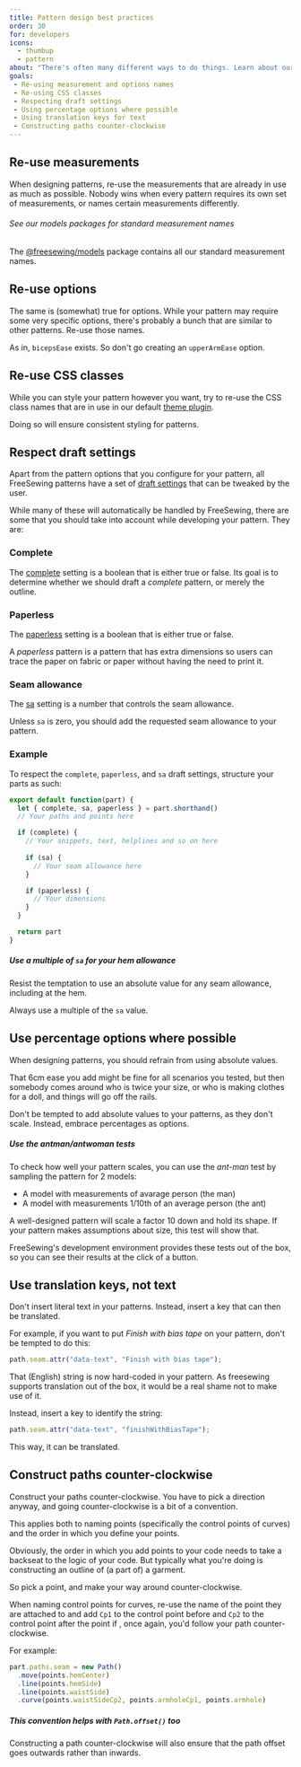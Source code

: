 ```yaml
---
title: Pattern design best practices
order: 30
for: developers
icons: 
  - thumbup
  - pattern
about: "There's often many different ways to do things. Learn about our conventions and best practices"
goals:
 - Re-using measurement and options names
 - Re-using CSS classes
 - Respecting draft settings
 - Using percentage options where possible
 - Using translation keys for text
 - Constructing paths counter-clockwise
---
```


## Re-use measurements

When designing patterns, re-use the measurements that are already in use as much as possible.
Nobody wins when every pattern requires its own set of measurements, or names
certain measurements differently.

<Tip>

######  See our models packages for standard measurement names

The [@freesewing/models](/reference/packages/models/)
package contains all our standard measurement names.

</Tip>

## Re-use options

The same is (somewhat) true for options. While your pattern may require some very specific
options, there's probably a bunch that are similar to other patterns. Re-use those names.

As in, `bicepsEase` exists. So don't go creating an `upperArmEase` option.

## Re-use CSS classes

While you can style your pattern however you want, try to re-use the CSS class names that
are in use in our default [theme plugin](/reference/packages/plugin-theme/).

Doing so will ensure consistent styling for patterns.

## Respect draft settings

Apart from the pattern options that you configure for your pattern,
all FreeSewing patterns have a set of [draft settings](/reference/settings/) that can be tweaked
by the user.

While many of these will automatically be handled by FreeSewing, there are some
that you should take into account while developing your pattern. They are:

### Complete

The [complete](/reference/settings/#complete) setting is a boolean that is either true or false.
Its goal is to determine whether we should draft a *complete* pattern, or merely the outline.

### Paperless

The [paperless](/reference/settings/#paperless) setting is a boolean that is either true or false.

A *paperless* pattern is a pattern that has extra dimensions so users can trace the 
paper on fabric or paper without having the need to print it.

### Seam allowance

The [sa](/reference/settings/#sa) setting is a number that controls the seam allowance.

Unless `sa` is zero, you should add the requested seam allowance to your pattern.

### Example

To respect the `complete`, `paperless`, and `sa` draft settings, structure your parts as such:

```js
export default function(part) {
  let { complete, sa, paperless } = part.shorthand()
  // Your paths and points here

  if (complete) {
    // Your snippets, text, helplines and so on here
    
    if (sa) {
      // Your seam allowance here
    }

    if (paperless) {
      // Your dimensions
    }
  }

  return part
}
```

<Tip>

##### Use a multiple of `sa` for your hem allowance

Resist the temptation to use an absolute value for any seam allowance, including at the hem.

Always use a multiple of the `sa` value.

</Tip>

## Use percentage options where possible

When designing patterns, you should refrain from using absolute values.

That 6cm ease you add might be fine for all scenarios you tested, 
but then somebody comes around who is twice your size, or who is making clothes for a doll, 
and things will go off the rails.

Don't be tempted to add absolute values to your patterns, as they don't scale. 
Instead, embrace percentages as options.

<Tip>

##### Use the antman/antwoman tests

To check how well your pattern scales, you can 
use the *ant-man* test by sampling the pattern for 2 models:

 - A model with measurements of avarage person (the man)
 - A model with measurements 1/10th of an average person (the ant)

A well-designed pattern will scale a factor 10 down and hold its shape.
If your pattern makes assumptions about size, this test will show that.

FreeSewing's development environment provides these tests out of the box,
so you can see their results at the click of a button.

</Tip>

## Use translation keys, not text

Don't insert literal text in your patterns. Instead, insert a key that can then be translated.

For example, if you want to put *Finish with bias tape* on your pattern, don't be 
tempted to do this:

```js
path.seam.attr("data-text", "Finish with bias tape");
```

That (English) string is now hard-coded in your pattern. As freesewing supports 
translation out of the box, it would be a real shame not to make use of it.

Instead, insert a key to identify the string:

```js
path.seam.attr("data-text", "finishWithBiasTape");
```

This way, it can be translated.


## Construct paths counter-clockwise

Construct your paths counter-clockwise. You have to pick a direction anyway, and going
counter-clockwise is a bit of a convention.

This applies both to naming points (specifically the control points of curves)
and the order in which you define your points.

Obviously, the order in which you add points to your code needs to take a backseat
to the logic of your code. But typically what you're doing is constructing an outline
of (a part of) a garment.

So pick a point, and make your way around counter-clockwise. 

When naming control points for curves, re-use the name of the point they are attached to
and add `Cp1` to the control point before and `Cp2` to the control point after the point if
, once again, you'd follow your path counter-clockwise.


For example:

```js
part.paths.seam = new Path()
  .move(points.hemCenter)
  .line(points.hemSide)
  .line(points.waistSide)
  .curve(points.waistSideCp2, points.armholeCp1, points.armhole)
```

<Tip>

##### This convention helps with `Path.offset()` too

Constructing a path counter-clockwise will also ensure that the path offset goes outwards
rather than inwards.

</Tip>
